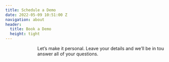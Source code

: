 ```yaml
---
title: Schedule a Demo
date: 2022-05-09 10:51:00 Z
navigation: about
header:
  title: Book a Demo
  height: tight
---
```


<p style="padding-left: 100px;"> Let’s make it personal. Leave your details and we’ll be in tou answer all of your questions. </p>

<p style="padding-left: 100px;"> <script charset="utf-8" type="text/javascript" src="//js.hsforms.net/forms/shell.js"></script>
<script>
hbspt.forms.create({
region: "na1",
portalId: "9442988",
formId: "d833b04c-593c-4411-92c0-6fb8043f40e2"
});
</script> </p>